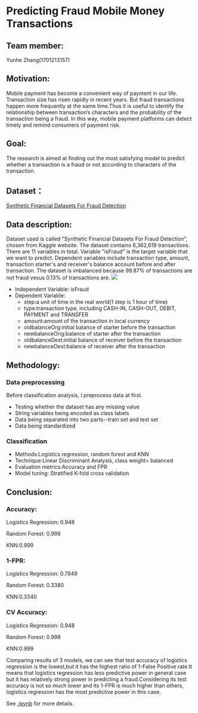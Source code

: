 # Predicting Fraud Mobile Money Transactions

## Team member: 

Yunhe Zhang(1701213157)

## Motivation:

Mobile payment has become a convenient way of payment in our life. Transaction size has risen rapidly in recent years. But fraud transactions happen more frequently at the same time.Thus it is useful to identify the relationship between transaction’s characters and the probability of the transaction being a fraud. In this way, mobile payment platforms can detect timely and remind consumers of payment risk.

## Goal:

The research is aimed at finding out the most satisfying model to predict whether a transaction is a fraud or not according to characters of the transaction.

## Dataset：

[Synthetic Financial Datasets For Fraud Detection](https://www.kaggle.com/ntnu-testimon/paysim1/data)

## Data description:

Dataset used is called "Synthetic Financial Datasets For Fraud Detection", chosen from Kaggle website. The dataset contains 6,362,619 transactions. There are 11 variables in total. Variable "isFraud" is the target variable that we want to predict. Dependent variables include transaction type, amount, transaction starter's and receiver's balance account before and after transaction. The dataset is imbalanced because 99.87% of transactions are not fraud vesus 0.13% of transactions are.
![](https://github.com/zhang-yunhe/PHBS_TQFML-Project/blob/master/1.png)
* Independent Variable: isFraud
* Dependent Variable:
  * step:a unit of time in the real world(1 step is 1 hour of time)
  * type:transaction type, including CASH-IN, CASH-OUT, DEBIT, PAYMENT and TRANSFER
  * amount:amount of the transaction in local currency
  * oldbalanceOrg:initial balance of starter before the transaction
  * newbalanceOrig:balance of starter after the transaction
  * oldbalanceDest:initial balance of receiver before the transaction
  * newbalanceDest:balance of receiver after the transaction

## Methodology:

### Data preprocessing

Before classification analysis, I preprocess data at first. 
* Testing whether the dataset has any missing value
* String variables being encoded as class labels
* Data being separated into two parts--train set and test set
* Data being standardized

### Classification
* Methods:Logistics regression, random forest and KNN
* Technique:Linear Discriminant Analysis, class weight= balanced
* Evaluation metrics:Accuracy and FPR 
* Model tuning: Stratified K-fold cross validation  

## Conclusion:


### Accuracy:
Logistics Regression: 0.948

Random Forest: 0.998

KNN:0.999

### 1-FPR:
Logistics Regression: 0.7849

Random Forest: 0.3380

KNN:0.3340

### CV Accuracy:
Logistics Regression: 0.948

Random Forest: 0.998

KNN:0.999

Comparing results of 3 models, we can see that test accuracy of logistics regression is the lowest,but it has the highest ratio of 1-False Positive rate.It means that logistics regression has less predictive power in general case but it has relatively strong power in predicting a fraud.Considering its test accuracy is not so much lower and its 1-FPR is much higher than others, logistics regression has the most predictive power in this case.

See [.ipynb](https://github.com/zhang-yunhe/PHBS_TQFML-Project/blob/master/Predicting%20Fraud%20Mobile%20Money%20Transactions.ipynb) for more details.
